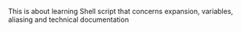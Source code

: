 This is about learning Shell script that concerns expansion, variables, aliasing and technical documentation
